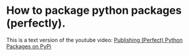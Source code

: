 # How to package python packages (perfectly).
This is a text version of the youtube video: [Publishing (Perfect) Python Packages on PyPi](https://www.youtube.com/watch?v=GIF3LaRqgXo)
